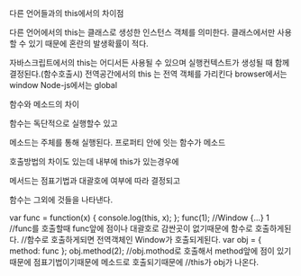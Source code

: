 다른 언어들과의 this에서의 차이점

다른 언어에서의 this는 클래스로 생성한 인스턴스 객체를 의미한다.
클래스에서만 사용할 수 있기 때문에 혼란의 발생확률이 적다.

자바스크립트에서의 this는 어디서든 사용될 수 있으며
실행컨텍스트가 생성될 때 함께 결정된다.(함수호출시)
전역공간에서의 this 는 전역 객체를 가리킨다
browser에서는 window
Node-js에서는 global 

함수와 메소드의 차이

함수는 독단적으로 실행할수 있고

메소드는 주체를 통해 실행된다.
프로퍼티 안에 잇는 함수가 메소드

호출방법의 차이도 있는데 내부에 this가 있는경우에

메서드는 점표기법과 대괄호에 여부에 따라 결정되고

함수는 그외에 것들을 나타낸다.

var func = function(x) {
  console.log(this, x);
};
func(1);        //Window {...} 1
                //func를 호출할때 func앞에 점이나 대괄호로 감싼곳이 없기때문에 함수로 호출하게된다.
                //함수로 호출하게되면 전역객체인 Window가 호출되게된다.
var obj = {
  method: func
};
obj.method(2);   //obj.mothod로 호출해서 method앞에 점이 있기 때문에 점표기법이기때문에 메소드로 호출되기때문에
                 //this가 obj가 나온다.
                 
                 
